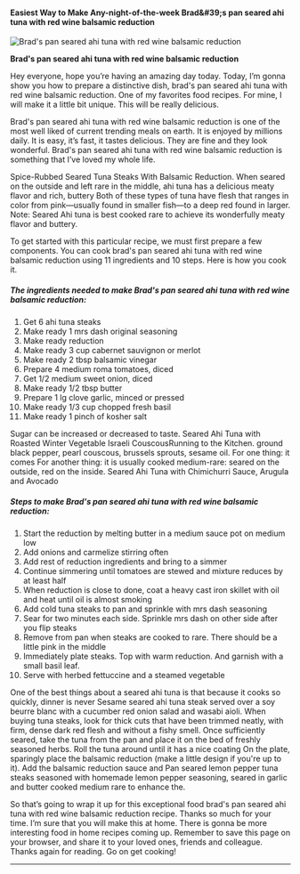             

#### Easiest Way to Make Any-night-of-the-week Brad&amp;#39;s pan seared ahi tuna with red wine balsamic reduction

![Brad's pan seared ahi tuna with red wine balsamic reduction](https://img-global.cpcdn.com/recipes/4835749559009280/751x532cq70/brads-pan-seared-ahi-tuna-with-red-wine-balsamic-reduction-recipe-main-photo.jpg)

**Brad's pan seared ahi tuna with red wine balsamic reduction**

Hey everyone, hope you’re having an amazing day today. Today, I’m gonna show you how to prepare a distinctive dish, brad's pan seared ahi tuna with red wine balsamic reduction. One of my favorites food recipes. For mine, I will make it a little bit unique. This will be really delicious.

Brad's pan seared ahi tuna with red wine balsamic reduction is one of the most well liked of current trending meals on earth. It is enjoyed by millions daily. It is easy, it’s fast, it tastes delicious. They are fine and they look wonderful. Brad's pan seared ahi tuna with red wine balsamic reduction is something that I’ve loved my whole life.

Spice-Rubbed Seared Tuna Steaks With Balsamic Reduction. When seared on the outside and left rare in the middle, ahi tuna has a delicious meaty flavor and rich, buttery Both of these types of tuna have flesh that ranges in color from pink—usually found in smaller fish—to a deep red found in larger. Note: Seared Ahi tuna is best cooked rare to achieve its wonderfully meaty flavor and buttery.

To get started with this particular recipe, we must first prepare a few components. You can cook brad's pan seared ahi tuna with red wine balsamic reduction using 11 ingredients and 10 steps. Here is how you cook it.

##### The ingredients needed to make Brad's pan seared ahi tuna with red wine balsamic reduction:

1.  Get 6 ahi tuna steaks
2.  Make ready 1 mrs dash original seasoning
3.  Make ready reduction
4.  Make ready 3 cup cabernet sauvignon or merlot
5.  Make ready 2 tbsp balsamic vinegar
6.  Prepare 4 medium roma tomatoes, diced
7.  Get 1/2 medium sweet onion, diced
8.  Make ready 1/2 tbsp butter
9.  Prepare 1 lg clove garlic, minced or pressed
10.  Make ready 1/3 cup chopped fresh basil
11.  Make ready 1 pinch of kosher salt

Sugar can be increased or decreased to taste. Seared Ahi Tuna with Roasted Winter Vegetable Israeli CouscousRunning to the Kitchen. ground black pepper, pearl couscous, brussels sprouts, sesame oil. For one thing: it comes For another thing: it is usually cooked medium-rare: seared on the outside, red on the inside. Seared Ahi Tuna with Chimichurri Sauce, Arugula and Avocado

##### Steps to make Brad's pan seared ahi tuna with red wine balsamic reduction:

1.  Start the reduction by melting butter in a medium sauce pot on medium low
2.  Add onions and carmelize stirring often
3.  Add rest of reduction ingredients and bring to a simmer
4.  Continue simmering until tomatoes are stewed and mixture reduces by at least half
5.  When reduction is close to done, coat a heavy cast iron skillet with oil and heat until oil is almost smoking
6.  Add cold tuna steaks to pan and sprinkle with mrs dash seasoning
7.  Sear for two minutes each side. Sprinkle mrs dash on other side after you flip steaks
8.  Remove from pan when steaks are cooked to rare. There should be a little pink in the middle
9.  Immediately plate steaks. Top with warm reduction. And garnish with a small basil leaf.
10.  Serve with herbed fettuccine and a steamed vegetable

One of the best things about a seared ahi tuna is that because it cooks so quickly, dinner is never Sesame seared ahi tuna steak served over a soy beurre blanc with a cucumber red onion salad and wasabi aioli. When buying tuna steaks, look for thick cuts that have been trimmed neatly, with firm, dense dark red flesh and without a fishy smell. Once sufficiently seared, take the tuna from the pan and place it on the bed of freshly seasoned herbs. Roll the tuna around until it has a nice coating On the plate, sparingly place the balsamic reduction (make a little design if you're up to it). Add the balsamic reduction sauce and Pan seared lemon pepper tuna steaks seasoned with homemade lemon pepper seasoning, seared in garlic and butter cooked medium rare to enhance the.

So that’s going to wrap it up for this exceptional food brad's pan seared ahi tuna with red wine balsamic reduction recipe. Thanks so much for your time. I’m sure that you will make this at home. There is gonna be more interesting food in home recipes coming up. Remember to save this page on your browser, and share it to your loved ones, friends and colleague. Thanks again for reading. Go on get cooking!

* * *